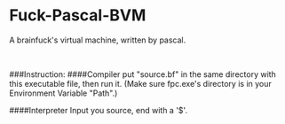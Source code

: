 # Fuck-Pascal-BVM

A brainfuck's virtual machine, written by pascal.

&ensp;
&ensp;

###Instruction:
####Compiler
put "source.bf" in the same directory with this executable file, then run it. (Make sure fpc.exe's directory is in your Environment Variable "Path".)

####Interpreter
Input you source, end with a '$'.
